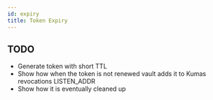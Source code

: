 ```yaml
---
id: expiry
title: Token Expiry
---
```


## TODO

* Generate token with short TTL
* Show how when the token is not renewed vault adds it to Kumas revocations LISTEN_ADDR
* Show how it is eventually cleaned up
